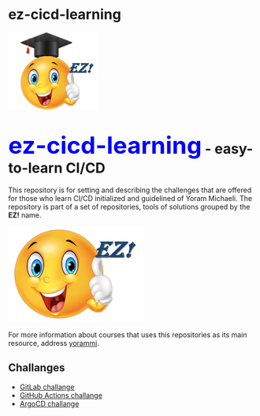 # ez-cicd-learning
![ez logo](/resources/images/ez/ez-learning.png)
# <font color=blue size="16">ez-cicd-learning</font> - easy-to-learn CI/CD
This repository is for setting and describing the challenges that are offered for those who learn CI/CD initialized and guidelined of Yoram Michaeli.
The repository is part of a set of repositories, tools of solutions grouped by the **EZ!** name.

![ez logo](/resources/images/ez/ez-smiley-small-logo.png)

For more information about courses that uses this repositories as its main resource, address [yorammi](http://www.yorammi.com).
## Challanges

- [GitLab challange](challanges/gitlab-challange)
- [GitHub Actions challange](challanges/github-actions-challange)
- [ArgoCD challange](challanges/argocd-challange)
